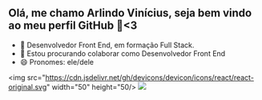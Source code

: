 ## Olá, me chamo Arlindo Vinícius, seja bem vindo ao meu perfil GitHub 👋<3

- 🌱 Desenvolvedor Front End, em formação Full Stack.
- 👯 Estou procurando colaborar como Desenvolvedor Front End
- 😄 Pronomes: ele/dele

<img src="https://cdn.jsdelivr.net/gh/devicons/devicon/icons/react/react-original.svg" width="50" height="50/> <img src="https://cdn.jsdelivr.net/gh/devicons/devicon/icons/css3/css3-original.svg" /> 

<!--
**vinyperroni/vinyperroni** is a ✨ _special_ ✨ repository because its `README.md` (this file) appears on your GitHub profile.

Here are some ideas to get you started:

- 🔭 I’m currently working on ...
- 🌱 I’m currently learning ...
- 👯 I’m looking to collaborate on ...
- 🤔 I’m looking for help with ...
- 💬 Ask me about ...
- 📫 How to reach me: ...
- 😄 Pronouns: ...
- ⚡ Fun fact: ...
-->
